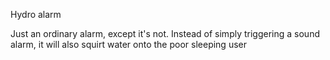 Hydro alarm

Just an ordinary alarm, except it's not. Instead of simply triggering a sound alarm, it will also squirt water onto the poor sleeping user

